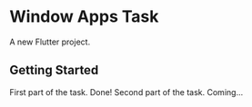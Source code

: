 # Window Apps Task

A new Flutter project.

## Getting Started

First part of the task. Done!
Second part of the task. Coming...
